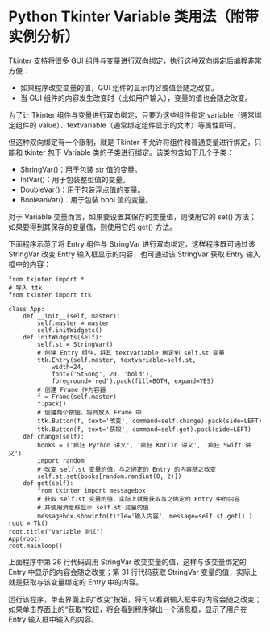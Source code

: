 # Python Tkinter Variable 类用法（附带实例分析）

Tkinter 支持将很多 GUI 组件与变量进行双向绑定，执行这种双向绑定后编程非常方便：

*   如果程序改变变量的值，GUI 组件的显示内容或值会随之改变。
*   当 GUI 组件的内容发生改变时（比如用户输入），变量的值也会随之改变。

为了让 Tkinter 组件与变量进行双向绑定，只要为这些组件指定 variable（通常绑定组件的 value）、textvariable（通常绑定组件显示的文本）等属性即可。

但这种双向绑定有一个限制，就是 Tkinter 不允许将组件和普通变量进行绑定，只能和 tkinter 包下 Variable 类的子类进行绑定。该类包含如下几个子类：

*   ShringVar()：用于包装 str 值的变量。
*   IntVar()：用于包装整型值的变量。
*   DoubleVar()：用于包装浮点值的变量。
*   BooleanVar()：用于包装 bool 值的变量。

对于 Variable 变量而言，如果要设置其保存的变量值，则使用它的 set() 方法；如果要得到其保存的变量值，则使用它的 get() 方法。

下面程序示范了将 Entry 组件与 StringVar 进行双向绑定，这样程序既可通过该 StringVar 改变 Entry 输入框显示的内容，也可通过该 StringVar 获取 Entry 输入框中的内容：

```
from tkinter import *
# 导入 ttk
from tkinter import ttk

class App:
    def __init__(self, master):
        self.master = master
        self.initWidgets()
    def initWidgets(self):
        self.st = StringVar()
        # 创建 Entry 组件，将其 textvariable 绑定到 self.st 变量
        ttk.Entry(self.master, textvariable=self.st,
            width=24,
            font=('StSong', 20, 'bold'),
            foreground='red').pack(fill=BOTH, expand=YES)
        # 创建 Frame 作为容器
        f = Frame(self.master)
        f.pack()
        # 创建两个按钮，将其放入 Frame 中
        ttk.Button(f, text='改变', command=self.change).pack(side=LEFT)
        ttk.Button(f, text='获取', command=self.get).pack(side=LEFT)
    def change(self):
        books = ('疯狂 Python 讲义', '疯狂 Kotlin 讲义', '疯狂 Swift 讲义')
        import random
        # 改变 self.st 变量的值，与之绑定的 Entry 的内容随之改变
        self.st.set(books[random.randint(0, 2)])
    def get(self):
        from tkinter import messagebox
        # 获取 self.st 变量的值，实际上就是获取与之绑定的 Entry 中的内容
        # 并使用消息框显示 self.st 变量的值
        messagebox.showinfo(title='输入内容', message=self.st.get() )
root = Tk()
root.title("variable 测试")
App(root)
root.mainloop()
```

上面程序中第 26 行代码调用 StringVar 改变变量的值，这样与该变量绑定的 Entry 中显示的内容会随之改变；第 31 行代码获取 StringVar 变量的值，实际上就是获取与该变量绑定的 Entry 中的内容。

运行该程序，单击界面上的“改变”按钮，将可以看到输入框中的内容会随之改变；如果单击界面上的“获取”按钮，将会看到程序弹出一个消息框，显示了用户在 Entry 输入框中输入的内容。
